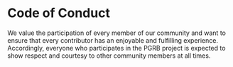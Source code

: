 # Code of Conduct

We value the participation of every member of our community and want to ensure that every contributor has an enjoyable and fulfilling experience. Accordingly, everyone who participates in the PGRB project is expected to show respect and courtesy to other community members at all times.
